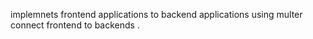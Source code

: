  implemnets  frontend  applications to backend applications  using multer 
 connect frontend to backends .
 